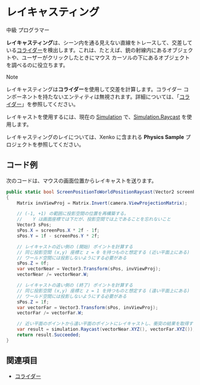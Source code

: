 # レイキャスティング

<span class="label label-doc-level">中級</span>
<span class="label label-doc-audience">プログラマー</span>

**レイキャスティング**は、シーン内を通る見えない直線をトレースして、交差している[コライダー](colliders.md)を検出します。これは、たとえば、銃の射線内にあるオブジェクトや、ユーザーがクリックしたときにマウス カーソルの下にあるオブジェクトを調べるのに役立ちます。

>[!NOTE]
>レイキャスティングは**コライダー**を使用して交差を計算します。コライダー コンポーネントを持たないエンティティは無視されます。詳細については、「[コライダー](colliders.md)」を参照してください。

レイキャストを使用するには、現在の [Simulation](xref:SiliconStudio.Xenko.Physics.Simulation) で、[Simulation.Raycast](xref:SiliconStudio.Xenko.Physics.Simulation.Raycast\(SiliconStudio.Core.Mathematics.Vector3,SiliconStudio.Core.Mathematics.Vector3\)) を使用します。

レイキャスティングのレイについては、Xenko に含まれる **Physics Sample** プロジェクトを参照してください。

## コード例

次のコードは、マウスの画面位置からレイキャストを送ります。

```cs
public static bool ScreenPositionToWorldPositionRaycast(Vector2 screenPos, CameraComponent camera, Simulation simulation)
{
    Matrix invViewProj = Matrix.Invert(camera.ViewProjectionMatrix);

    // (-1, +1) の範囲に投影空間の位置を再構築する。
    //    Y は画面座標では下だが、投影空間では上であることを忘れないこと
    Vector3 sPos;
    sPos.X = screenPos.X * 2f - 1f;
    sPos.Y = 1f - screenPos.Y * 2f;

    // レイキャストの近い側の (開始) ポイントを計算する
    // 同じ投影空間 (x,y) 座標と z = 0 を持つものと想定する (近い平面上にある)
    // ワールド空間には投影しないようにする必要がある
    sPos.Z = 0f;
    var vectorNear = Vector3.Transform(sPos, invViewProj);
    vectorNear /= vectorNear.W;

    // レイキャストの遠い側の (終了) ポイントを計算する
    // 同じ投影空間 (x,y) 座標と z = 1 を持つものと想定する (遠い平面上にある)
    // ワールド空間には投影しないようにする必要がある
    sPos.Z = 1f;
    var vectorFar = Vector3.Transform(sPos, invViewProj);
    vectorFar /= vectorFar.W;

    // 近い平面のポイントから遠い平面のポイントにレイキャストし、衝突の結果を取得する
    var result = simulation.Raycast(vectorNear.XYZ(), vectorFar.XYZ());
    return result.Succeeded;
}
```

## 関連項目
* [コライダー](colliders.md)
